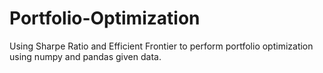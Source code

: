 # Portfolio-Optimization
Using Sharpe Ratio and Efficient Frontier to perform portfolio optimization using numpy and pandas given data.
